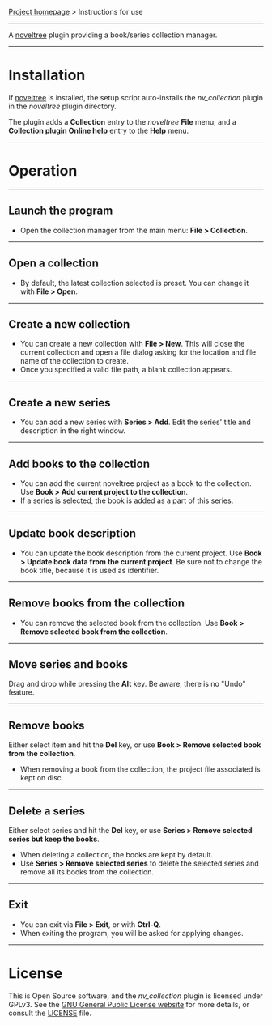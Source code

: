 [Project homepage](https://peter88213.github.io/nv_collection) > Instructions for use

--- 

A [noveltree](https://peter88213.github.io/noveltree/) plugin providing a book/series collection manager. 

---

# Installation

If [noveltree](https://peter88213.github.io/noveltree/) is installed, the setup script auto-installs the *nv_collection* plugin in the *noveltree* plugin directory.

The plugin adds a **Collection** entry to the *noveltree* **File** menu, and a **Collection plugin Online help** entry to the **Help** menu. 

---

# Operation

---

## Launch the program

- Open the collection manager from the main menu: **File > Collection**.

---

## Open a collection

- By default, the latest collection selected is preset. You can change it with **File > Open**.

---

## Create a new collection

- You can create a new collection with **File > New**. This will close the current collection
  and open a file dialog asking for the location and file name of the collection to create.
- Once you specified a valid file path, a blank collection appears.

---

## Create a new series

- You can add a new series with **Series > Add**. Edit the series' title and description in the right window.

---

## Add books to the collection

- You can add the current noveltree project as a book to the collection. Use **Book > Add current project to the collection**.
- If a series is selected, the book is added as a part of this series.

---

## Update book description

- You can update the book description from the current project. Use **Book > Update book data from the current project**. 
  Be sure not to change the book title, because it is used as identifier. 

---

## Remove books from the collection

- You can remove the selected book from the collection. Use **Book > Remove selected book from the collection**.

---

## Move series and books

Drag and drop while pressing the **Alt** key. Be aware, there is no "Undo" feature. 

---

## Remove books

Either select item and hit the **Del** key, or use **Book > Remove selected book from the collection**.

- When removing a book from the collection, the project file associated is kept on disc. 

---

## Delete a series

Either select series and hit the **Del** key, or use **Series > Remove selected series but keep the books**.

- When deleting a collection, the books are kept by default.
- Use **Series > Remove selected series** to delete the selected series and remove all its books from the collection. 

---

## Exit

- You can exit via **File > Exit**, or with **Ctrl-Q**.
- When exiting the program, you will be asked for applying changes.

---

# License

This is Open Source software, and the *nv_collection* plugin is licensed under GPLv3. See the
[GNU General Public License website](https://www.gnu.org/licenses/gpl-3.0.en.html) for more
details, or consult the [LICENSE](https://github.com/peter88213/nv_collection/blob/main/LICENSE) file.
